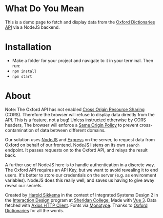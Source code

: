# What Do You Mean
This is a demo page to fetch and display data from the [Oxford Dictionaries API](https://developer.oxforddictionaries.com/) via a NodeJS backend.

# Installation
- Make a folder for your project and navigate to it in your terminal. Then run:
- `npm install`
- `npm start`

# About

Note: The Oxford API has not enabled [Cross Origin Resource Sharing](https://developer.mozilla.org/en-US/docs/Web/HTTP/CORS) (CORS). Therefore the browser will refuse to display data directly from the API. This is a feature, not a bug! Unless instructed otherwise by CORS headers, The browser will enforce a [Same Origin Policy](https://developer.mozilla.org/en-US/docs/Web/Security/Same-origin_policy) to prevent cross-contamination of data between different domains.

Our solution uses [NodeJS](https://nodejs.org/) and [Express](https://expressjs.com/) on the server, to request data from Oxford on behalf of our frontend. NodeJS listens on its own `search` endpoint. It passes requests on to the Oxford API, and relays the result back.

A further use of NodeJS here is to handle authentication in a discrete way. The Oxford API requires an API Key, but we want to avoid revealing it to end users. It's better to store our credentials on the server (e.g. as environment variables). NodeJS does this really well, and saves us having to give away reveal our secrets.

Created by [Harold Sikkema](https://nsitu.ca) in the context of Integrated Systems Design 2 in the [Interaction Design](https://ixd.sheridancollege.ca/program.html) program at [Sheridan College.](https://www.sheridancollege.ca/) Made with [Vue 3](https://v3.vuejs.org/). Data fetched with [Axios HTTP Client](https://axios-http.com/). Fonts via [Monotype](https://enterprise.monotype.com/). Thanks to [Oxford Dictionaries](https://developer.oxforddictionaries.com/) for all the words.